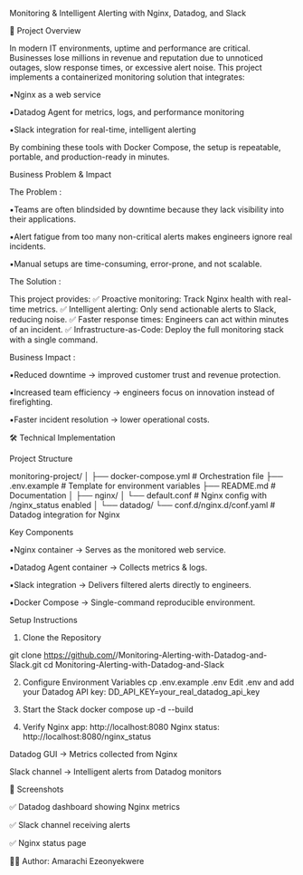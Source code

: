 Monitoring & Intelligent Alerting with Nginx, Datadog, and Slack

📌 Project Overview

In modern IT environments, uptime and performance are critical. Businesses lose millions in revenue and reputation due to unnoticed outages, slow response times, or excessive alert noise.
This project implements a containerized monitoring solution that integrates:

▪️Nginx as a web service

▪️Datadog Agent for metrics, logs, and performance monitoring

▪️Slack integration for real-time, intelligent alerting

By combining these tools with Docker Compose, the setup is repeatable, portable, and production-ready in minutes.

 Business Problem & Impact

The Problem :

▪️Teams are often blindsided by downtime because they lack visibility into their applications.

▪️Alert fatigue from too many non-critical alerts makes engineers ignore real incidents.

▪️Manual setups are time-consuming, error-prone, and not scalable.

The Solution :

This project provides:
✅ Proactive monitoring: Track Nginx health with real-time metrics.
✅ Intelligent alerting: Only send actionable alerts to Slack, reducing noise.
✅ Faster response times: Engineers can act within minutes of an incident.
✅ Infrastructure-as-Code: Deploy the full monitoring stack with a single command.

Business Impact :

▪️Reduced downtime → improved customer trust and revenue protection.

▪️Increased team efficiency → engineers focus on innovation instead of firefighting.

▪️Faster incident resolution → lower operational costs.

🛠 Technical Implementation

Project Structure

monitoring-project/ │ 
├── docker-compose.yml # Orchestration file 
├── .env.example # Template for environment variables 
├── README.md # Documentation 
│ ├── nginx/ 
│ └── default.conf # Nginx config with /nginx_status enabled 
│ └── datadog/ └── conf.d/nginx.d/conf.yaml # Datadog integration for Nginx 

Key Components

▪️Nginx container → Serves as the monitored web service.

▪️Datadog Agent container → Collects metrics & logs.

▪️Slack integration → Delivers filtered alerts directly to engineers.

▪️Docker Compose → Single-command reproducible environment.

 Setup Instructions

1. Clone the Repository

git clone https://github.com/<your-username>/Monitoring-Alerting-with-Datadog-and-Slack.git cd Monitoring-Alerting-with-Datadog-and-Slack
 
2. Configure Environment Variables
cp .env.example .env 
Edit .env and add your Datadog API key:
DD_API_KEY=your_real_datadog_api_key 

3. Start the Stack
docker compose up -d --build 

4. Verify
Nginx app: http://localhost:8080
Nginx status: http://localhost:8080/nginx_status

Datadog GUI → Metrics collected from Nginx

Slack channel → Intelligent alerts from Datadog monitors

📸 Screenshots

✅ Datadog dashboard showing Nginx metrics

✅ Slack channel receiving alerts

✅ Nginx status page



👨‍💻 Author: Amarachi Ezeonyekwere
